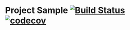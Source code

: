# Project Sample [![Build Status](https://travis-ci.org/azatmagdeev/cashback-domashka.svg?branch=master)](https://travis-ci.org/azatmagdeev/cashback-domashka) [![codecov](https://codecov.io/gh/azatmagdeev/cashback-domashka/branch/master/graph/badge.svg)](https://codecov.io/gh/azatmagdeev/cashback-domashka)